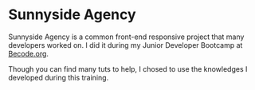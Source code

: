 # Sunnyside Agency
Sunnyside Agency is a common front-end responsive project that many developers worked on.
I did it during my Junior Developer Bootcamp at [Becode.org](https://github.com/becodeorg).

Though you can find many tuts to help, I chosed to use the knowledges I developed during this training.

#
